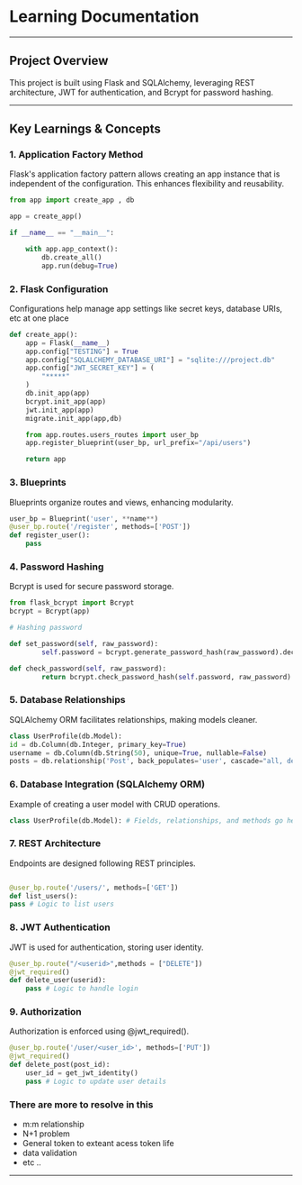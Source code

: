 # Learning Documentation

---

## Project Overview

This project is built using Flask and SQLAlchemy, leveraging REST architecture, JWT for authentication, and Bcrypt for password hashing.

---

## Key Learnings & Concepts

### 1. Application Factory Method

Flask's application factory pattern allows creating an app instance that is independent of the configuration. This enhances flexibility and reusability.

```python
from app import create_app , db

app = create_app()

if __name__ == "__main__":

    with app.app_context():
        db.create_all()
        app.run(debug=True)
```

### 2. Flask Configuration

Configurations help manage app settings like secret keys, database URIs, etc at one place

```python
def create_app():
    app = Flask(__name__)
    app.config["TESTING"] = True
    app.config["SQLALCHEMY_DATABASE_URI"] = "sqlite:///project.db"
    app.config["JWT_SECRET_KEY"] = (
        "*****"
    )
    db.init_app(app)
    bcrypt.init_app(app)
    jwt.init_app(app)
    migrate.init_app(app,db)

    from app.routes.users_routes import user_bp
    app.register_blueprint(user_bp, url_prefix="/api/users")

    return app
```

### 3. Blueprints

Blueprints organize routes and views, enhancing modularity.

```python
user_bp = Blueprint('user', **name**)
@user_bp.route('/register', methods=['POST'])
def register_user():
	pass
```

### 4. Password Hashing

Bcrypt is used for secure password storage.

```python
from flask_bcrypt import Bcrypt
bcrypt = Bcrypt(app)

# Hashing password

def set_password(self, raw_password):
        self.password = bcrypt.generate_password_hash(raw_password).decode("utf-8")

def check_password(self, raw_password):
        return bcrypt.check_password_hash(self.password, raw_password)
```

### 5. Database Relationships

SQLAlchemy ORM facilitates relationships, making models cleaner.

```python
class UserProfile(db.Model):
id = db.Column(db.Integer, primary_key=True)
username = db.Column(db.String(50), unique=True, nullable=False)
posts = db.relationship('Post', back_populates='user', cascade="all, delete-orphan")
```

### 6. Database Integration (SQLAlchemy ORM)

Example of creating a user model with CRUD operations.

```python
class UserProfile(db.Model): # Fields, relationships, and methods go here...
```

### 7. REST Architecture

Endpoints are designed following REST principles.

```python

@user_bp.route('/users/', methods=['GET'])
def list_users():
pass # Logic to list users
```

### 8. JWT Authentication

JWT is used for authentication, storing user identity.

```python
@user_bp.route("/<userid>",methods = ["DELETE"])
@jwt_required()
def delete_user(userid):
	pass # Logic to handle login
```

### 9. Authorization

Authorization is enforced using @jwt_required().

```python
@user_bp.route('/user/<user_id>', methods=['PUT'])
@jwt_required()
def delete_post(post_id):
    user_id = get_jwt_identity()
	pass # Logic to update user details
```

### There are more to resolve in this

- m:m relationship
- N+1 problem
- General token to exteant acess token life
- data validation
- etc ..

---
